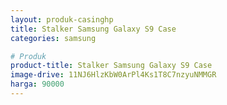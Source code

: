 ```yaml
---
layout: produk-casinghp
title: Stalker Samsung Galaxy S9 Case
categories: samsung

# Produk
product-title: Stalker Samsung Galaxy S9 Case
image-drive: 11NJ6HlzKbW0ArPl4Ks1T8C7nzyuNMMGR
harga: 90000
---
```

